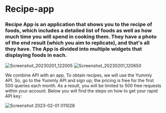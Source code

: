 # Recipe-app

### Recipe App is an application that shows you to the recipe of foods, which includes a detailed list of foods as well as how much time you will spend in cooking them. They have a photo of the end result (which you aim to replicate), and that's all they have. The App is divided into multiple widgets that displaying foods in each.

![Screenshot_20230201_122005](https://user-images.githubusercontent.com/74138378/215833298-d075be68-da13-4529-9aed-76fe57c02386.png)
![Screenshot_20230201_120650](https://user-images.githubusercontent.com/74138378/215833307-2f301685-938a-494e-8a2d-843c01b8980f.png)


We combine API with an app. To obtain recipes, we will use the Yummly API. So, go to the Yummly API and sign up; the pricing is free for the first 500 queries each month. As a result, you will be limited to 500 free requests within your account. Below you will find the steps on how to get your rapid API key:

![Screenshot 2023-02-01 011028](https://user-images.githubusercontent.com/74138378/215833248-75ce1ed2-36db-43bb-b5fe-38794c933bca.png)
